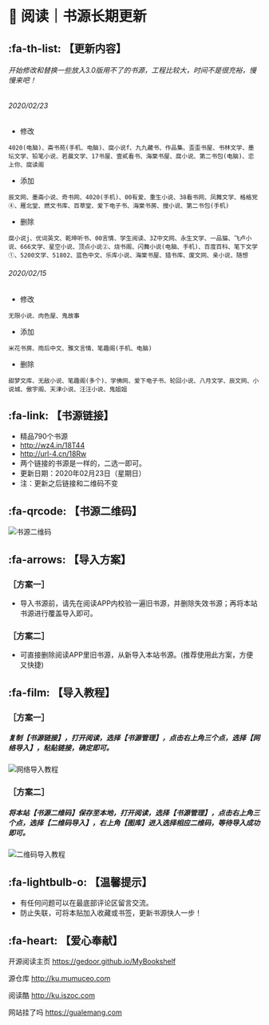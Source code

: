 # 📖 阅读｜书源长期更新

##  :fa-th-list: 【更新内容】

###### 开始修改和替换一些放入3.0版用不了的书源，工程比较大，时间不是很充裕，慢慢来吧！
###### 2020/02/23
- 修改
```
4020(电脑)、斋书苑(手机、电脑)、腐小说f、九九藏书、作品集、歪歪书屋、书林文学、墨坛文学、铅笔小说、若晨文学、17书屋、壹貳看书、海棠书屋、腐小说、第二书包(电脑)、恋上你、腐读阁
```
- 添加
```
辰文网、墨斋小说、奇书网、4020(手机)、00有爱、重生小说、38看书网、凤舞文学、格格党④、雁北堂、燃文书库、百草堂、爱下电子书、海棠书房、搜小说、第二书包(手机)
```
- 删除
```
腐小说j、优词英文、乾坤听书、00言情、学生阅读、3Z中文网、永生文学、一品猫、飞卢小说、666文学、星空小说、顶点小说②、烧书阁、闪舞小说(电脑、手机)、百度百科、笔下文学①、5200文学、51802、蓝色中文、乐库小说、海棠书屋、猎书库、废文网、亲小说、随想
```

###### 2020/02/15
- 修改
```
无限小说、肉色屋、鬼故事
```
- 添加
```
米花书房、雨后中文、雅文言情、笔趣阁(手机、电脑)
```
- 删除
```
甜梦文库、无敌小说、笔趣阁(多个)、学佛网、爱下电子书、轮回小说、八月文学、辰文网、小说城、傲宇阁、天津小说、汪汪小说、鬼姐姐
```

##  :fa-link: 【书源链接】

- 精品790个书源
- http://wz4.in/18T44
- http://url-4.cn/18Rw
- 两个链接的书源是一样的，二选一即可。
- 更新日期：2020年02月23日（星期日）
- 注：更新之后链接和二维码不变

##  :fa-qrcode: 【书源二维码】

![书源二维码](https://images.gitee.com/uploads/images/2020/0112/161800_f306b3ea_5572791.png "书源二维码.png")

##  :fa-arrows: 【导入方案】

### ［方案一］
- 导入书源前，请先在阅读APP内校验一遍旧书源，并删除失效书源；再将本站书源进行覆盖导入即可。

### ［方案二］
- 可直接删除阅读APP里旧书源，从新导入本站书源。(推荐使用此方案，方便又快捷)


##  :fa-film: 【导入教程】

### ［方案一］
##### 复制【书源链接】，打开阅读，选择【书源管理】，点击右上角三个点，选择【网络导入】，粘贴链接，确定即可。
![网络导入教程](https://images.gitee.com/uploads/images/2020/0116/043317_4866ecb8_5572791.png "网络导入.png")

### ［方案二］
##### 将本站【书源二维码】保存至本地，打开阅读，选择【书源管理】，点击右上角三个点，选择【二维码导入】，右上角【图库】进入选择相应二维码，等待导入成功即可。
![二维码导入教程](https://images.gitee.com/uploads/images/2020/0116/045835_d9f8b4cd_5572791.png "二维码导入.png")

##  :fa-lightbulb-o: 【温馨提示】

- 有任何问题可以在最底部评论区留言交流。
- 防止失联，可将本贴加入收藏或书签，更新书源快人一步！

##  :fa-heart: 【爱心奉献】

开源阅读主页
https://gedoor.github.io/MyBookshelf

源仓库
http://ku.mumuceo.com

阅读酷
http://ku.iszoc.com

网站挂了吗
https://gualemang.com